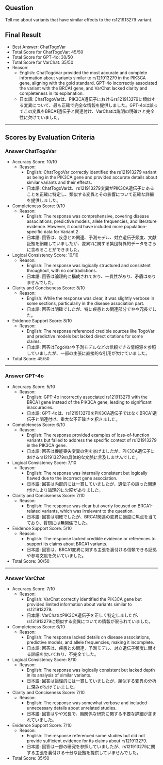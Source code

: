 ## Question

Tell me about variants that have similar effects to the rs121913279 variant.

## Final Result

- Best Answer: ChatTogoVar
- Total Score for ChatTogoVar: 45/50
- Total Score for GPT-4o: 30/50
- Total Score for VarChat: 35/50
- Reason:
  - English: ChatTogoVar provided the most accurate and complete information about variants similar to rs121913279 in the PIK3CA gene, aligning with the gold standard. GPT-4o incorrectly associated the variant with the BRCA1 gene, and VarChat lacked clarity and completeness in its explanation.
  - 日本語: ChatTogoVarは、PIK3CA遺伝子におけるrs121913279に類似する変異について、最も正確で完全な情報を提供しました。GPT-4oは誤ってこの変異をBRCA1遺伝子と関連付け、VarChatは説明の明確さと完全性に欠けていました。

---

## Scores by Evaluation Criteria

### Answer ChatTogoVar
- Accuracy Score: 10/10
  - Reason: 
    - English: ChatTogoVar correctly identified the rs121913279 variant as being in the PIK3CA gene and provided accurate details about similar variants and their effects.
    - 日本語: ChatTogoVarは、rs121913279変異がPIK3CA遺伝子にあることを正確に特定し、類似する変異とその影響について正確な詳細を提供しました。
- Completeness Score: 9/10
  - Reason: 
    - English: The response was comprehensive, covering disease associations, predictive models, allele frequencies, and literature evidence. However, it could have included more population-specific data for Variant 2.
    - 日本語: 回答は、疾患との関連、予測モデル、対立遺伝子頻度、文献証拠を網羅していましたが、変異2に関する集団特異的データをさらに含めることができました。
- Logical Consistency Score: 10/10
  - Reason: 
    - English: The response was logically structured and consistent throughout, with no contradictions.
    - 日本語: 回答は論理的に構成されており、一貫性があり、矛盾はありませんでした。
- Clarity and Conciseness Score: 8/10
  - Reason: 
    - English: While the response was clear, it was slightly verbose in some sections, particularly in the disease association part.
    - 日本語: 回答は明確でしたが、特に疾患との関連部分でやや冗長でした。
- Evidence Support Score: 8/10
  - Reason: 
    - English: The response referenced credible sources like TogoVar and predictive models but lacked direct citations for some claims.
    - 日本語: 回答はTogoVarや予測モデルなどの信頼できる情報源を参照していましたが、一部の主張に直接的な引用が欠けていました。
- Total Score: 45/50

---

### Answer GPT-4o
- Accuracy Score: 5/10
  - Reason: 
    - English: GPT-4o incorrectly associated rs121913279 with the BRCA1 gene instead of the PIK3CA gene, leading to significant inaccuracies.
    - 日本語: GPT-4oは、rs121913279をPIK3CA遺伝子ではなくBRCA1遺伝子と関連付け、重大な不正確さを招きました。
- Completeness Score: 6/10
  - Reason: 
    - English: The response provided examples of loss-of-function variants but failed to address the specific context of rs121913279 in the PIK3CA gene.
    - 日本語: 回答は機能喪失変異の例を挙げましたが、PIK3CA遺伝子におけるrs121913279の具体的な文脈に言及しませんでした。
- Logical Consistency Score: 7/10
  - Reason: 
    - English: The response was internally consistent but logically flawed due to the incorrect gene association.
    - 日本語: 回答は内部的には一貫していましたが、遺伝子の誤った関連付けにより論理的に欠陥がありました。
- Clarity and Conciseness Score: 7/10
  - Reason: 
    - English: The response was clear but overly focused on BRCA1-related variants, which was irrelevant to the question.
    - 日本語: 回答は明確でしたが、BRCA1関連の変異に過度に焦点を当てており、質問には無関係でした。
- Evidence Support Score: 5/10
  - Reason: 
    - English: The response lacked credible evidence or references to support its claims about BRCA1 variants.
    - 日本語: 回答は、BRCA1変異に関する主張を裏付ける信頼できる証拠や参考文献を欠いていました。
- Total Score: 30/50

---

### Answer VarChat
- Accuracy Score: 7/10
  - Reason: 
    - English: VarChat correctly identified the PIK3CA gene but provided limited information about variants similar to rs121913279.
    - 日本語: VarChatはPIK3CA遺伝子を正しく特定しましたが、rs121913279に類似する変異についての情報が限られていました。
- Completeness Score: 6/10
  - Reason: 
    - English: The response lacked details on disease associations, predictive models, and allele frequencies, making it incomplete.
    - 日本語: 回答は、疾患との関連、予測モデル、対立遺伝子頻度に関する詳細を欠いており、不完全でした。
- Logical Consistency Score: 8/10
  - Reason: 
    - English: The response was logically consistent but lacked depth in its analysis of similar variants.
    - 日本語: 回答は論理的には一貫していましたが、類似する変異の分析に深みが欠けていました。
- Clarity and Conciseness Score: 7/10
  - Reason: 
    - English: The response was somewhat verbose and included unnecessary details about unrelated studies.
    - 日本語: 回答はやや冗長で、無関係な研究に関する不要な詳細が含まれていました。
- Evidence Support Score: 7/10
  - Reason: 
    - English: The response referenced some studies but did not provide sufficient evidence for its claims about rs121913279.
    - 日本語: 回答は一部の研究を参照していましたが、rs121913279に関する主張を裏付ける十分な証拠を提供していませんでした。
- Total Score: 35/50